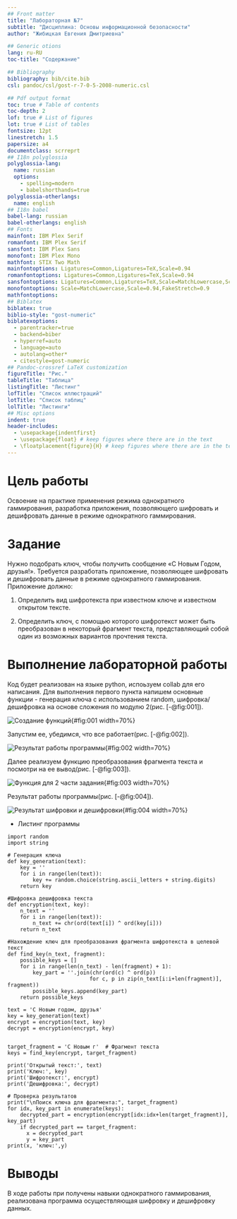 ```yaml
---
## Front matter
title: "Лабораторная №7"
subtitle: "Дисциплина: Основы информационной безопасности"
author: "Жибицкая Евгения Дмитриевна"

## Generic otions
lang: ru-RU
toc-title: "Содержание"

## Bibliography
bibliography: bib/cite.bib
csl: pandoc/csl/gost-r-7-0-5-2008-numeric.csl

## Pdf output format
toc: true # Table of contents
toc-depth: 2
lof: true # List of figures
lot: true # List of tables
fontsize: 12pt
linestretch: 1.5
papersize: a4
documentclass: scrreprt
## I18n polyglossia
polyglossia-lang:
  name: russian
  options:
	- spelling=modern
	- babelshorthands=true
polyglossia-otherlangs:
  name: english
## I18n babel
babel-lang: russian
babel-otherlangs: english
## Fonts
mainfont: IBM Plex Serif
romanfont: IBM Plex Serif
sansfont: IBM Plex Sans
monofont: IBM Plex Mono
mathfont: STIX Two Math
mainfontoptions: Ligatures=Common,Ligatures=TeX,Scale=0.94
romanfontoptions: Ligatures=Common,Ligatures=TeX,Scale=0.94
sansfontoptions: Ligatures=Common,Ligatures=TeX,Scale=MatchLowercase,Scale=0.94
monofontoptions: Scale=MatchLowercase,Scale=0.94,FakeStretch=0.9
mathfontoptions:
## Biblatex
biblatex: true
biblio-style: "gost-numeric"
biblatexoptions:
  - parentracker=true
  - backend=biber
  - hyperref=auto
  - language=auto
  - autolang=other*
  - citestyle=gost-numeric
## Pandoc-crossref LaTeX customization
figureTitle: "Рис."
tableTitle: "Таблица"
listingTitle: "Листинг"
lofTitle: "Список иллюстраций"
lotTitle: "Список таблиц"
lolTitle: "Листинги"
## Misc options
indent: true
header-includes:
  - \usepackage{indentfirst}
  - \usepackage{float} # keep figures where there are in the text
  - \floatplacement{figure}{H} # keep figures where there are in the text
---
```


# Цель работы

Освоение на практике применения режима однократного гаммирования, разработка приложения, позволяющего шифровать и дешифровать данные в режиме однократного гаммирования.

# Задание

Нужно подобрать ключ, чтобы получить сообщение «С Новым Годом, друзья!». Требуется разработать приложение, позволяющее шифровать и дешифровать данные в режиме однократного гаммирования. Приложение должно:

1. Определить вид шифротекста при известном ключе и известном открытом тексте.

2. Определить ключ, с помощью которого шифротекст может быть преобразован в некоторый фрагмент текста, представляющий собой один из возможных вариантов прочтения текста.



# Выполнение лабораторной работы

Код будет реализован на языке python, испоьзуем collab для его написания.
Для выполнения первого пункта напишем основные функции - генерация ключа с использованием random, шифровка/дешифровка на основе сложения по модулю 2(рис. [-@fig:001]).

![Создание функций](image/1.jpg){#fig:001 width=70%}

Запустим ее, убедимся, что все работает(рис. [-@fig:002]).

![Результат работы программы](image/2.jpg){#fig:002 width=70%}

Далее реализуем функцию преобразования фрагмента текста и посмотри на ее вывод(рис. [-@fig:003]).

![Функция для 2 части задания](image/3.jpg){#fig:003 width=70%}

Результат работы программы(рис. [-@fig:004]).

![Результат шифровки и дешифровки](image/4.jpg){#fig:004 width=70%}



* Листинг программы

```
import random
import string

# Генерация ключа
def key_generation(text):
    key = ''
    for i in range(len(text)):
        key += random.choice(string.ascii_letters + string.digits)
    return key

#Шифровка дешифровка текста
def encryption(text, key):
    n_text = ''
    for i in range(len(text)):
        n_text += chr(ord(text[i]) ^ ord(key[i]))
    return n_text

#Нахождение ключ для преобразования фрагмента шифротекста в целевой текст
def find_key(n_text, fragment):
    possible_keys = []
    for i in range(len(n_text) - len(fragment) + 1):
        key_part = ''.join(chr(ord(c) ^ ord(p)) 
                          for c, p in zip(n_text[i:i+len(fragment)], fragment))
        possible_keys.append(key_part)
    return possible_keys

text = 'С Новым годом, друзья'
key = key_generation(text)
encrypt = encryption(text, key)
decrypt = encryption(encrypt, key)


target_fragment = 'С Новым г'  # Фрагмент текста
keys = find_key(encrypt, target_fragment)

print('Открытый текст:', text)
print('Ключ:', key)
print('Шифротекст:', encrypt)
print('Дешифровка:', decrypt)

# Проверка результатов
print("\nПоиск ключа для фрагмента:", target_fragment)
for idx, key_part in enumerate(keys):
    decrypted_part = encryption(encrypt[idx:idx+len(target_fragment)], key_part)
    if decrypted_part == target_fragment:
      x = decrypted_part
      y = key_part 
print(x, 'ключ:',y)
```

# Выводы

В ходе работы при получены навыки однократного гаммирования, реализована программа осуществляющая шифровку и дешифровку данных.


